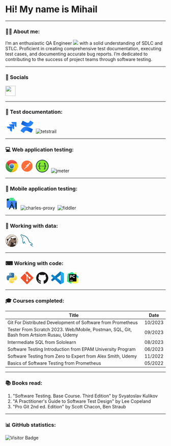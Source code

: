 # Hi! My name is Mihail

---

### :man_technologist: About me:

I’m an enthusiastic QA Engineer <img src="https://media.giphy.com/media/WUlplcMpOCEmTGBtBW/giphy.gif" width="30px"> with a solid understanding of SDLC and STLC. Proficient in creating comprehensive test documentation, executing test cases, and documenting accurate bug reports. I’m dedicated to contributing to the success of project teams through software testing.

---

### 🤝 Socials
             	 
<p align="left"> <a href="https://www.linkedin.com/in/mihailmedvedevqa" target="_blank" rel="noreferrer"> <picture> <source media="(prefers-color-scheme: dark)" srcset="https://raw.githubusercontent.com/danielcranney/readme-generator/main/public/icons/socials/linkedin-dark.svg" /> <source media="(prefers-color-scheme: light)" srcset="https://raw.githubusercontent.com/danielcranney/readme-generator/main/public/icons/socials/linkedin.svg" /> <img src="https://raw.githubusercontent.com/danielcranney/readme-generator/main/public/icons/socials/linkedin.svg" width="32" height="32" /> </picture> </a></p>
 
---             	 

### 📒 Test documentation:

<div>
  <img src="https://github.com/devicons/devicon/blob/master/icons/jira/jira-original.svg" title="jira" alt="jira" width="40" height="40"/>&nbsp;
  <img src="https://github.com/devicons/devicon/blob/master/icons/confluence/confluence-original.svg" title="confluence" alt="confluence" width="40" height="40"/>&nbsp;
  <img src="https://codahosted.io/packs/21236/unversioned/assets/LOGO/ba1091c59bab89cd2fd0f289622731fe16113d7b00905abe64759c313a4b73b76c1b0426076ed76cb74752234c734131df46992d5b8b48fc13e264240e4f7119f736cfeb64df36ded54b5cbf6198b9cadedf18dd0cac5c7dbcd16e6336c29363cd1292ba" title="testrail" alt="tetstrail" width="40" height="40"/>&nbsp;
</div>

---

### 💻 Web application testing:

<div>
  <img src="https://github.com/devicons/devicon/blob/master/icons/chrome/chrome-original.svg" title="chromedevtools" alt="chromedevtools" width="40" height="40"/>&nbsp;
  <img src="https://github.com/vscode-icons/vscode-icons/blob/master/icons/file_type_postman.svg" title="postman" alt="postman" width="40" height="40"/>&nbsp;
  <img src="https://github.com/devicons/devicon/blob/6910f0503efdd315c8f9b858234310c06e04d9c0/icons/swagger/swagger-original.svg" title="swagger" alt="swagger" width="40" height="40"/>&nbsp;
  <img src="https://jmeter.apache.org/images/jmeter_square.svg" title="jmeter" alt="jmeter" width="40" height="40"/>&nbsp;
</div>

---

### 📱 Mobile application testing:

<div>
  <img src="https://github.com/devicons/devicon/blob/master/icons/androidstudio/androidstudio-original.svg" title="android-studio" alt="android-studio" width="40" height="40"/>&nbsp;
  <img src="https://cdn.icon-icons.com/icons2/3053/PNG/512/charles_proxy_macos_bigsur_icon_190302.png" title="charles-proxy" alt="charles-proxy" width="40" height="40"/>&nbsp;
  <img src="https://www.megaleechers.com/storage/Fiddler-Everywhere-Icon.png" title="fiddler" alt="fiddler" width="40" height="40"/>&nbsp;
</div>

---

### 💾 Working with data:

<div>
  <img src="https://github.com/devicons/devicon/blob/6910f0503efdd315c8f9b858234310c06e04d9c0/icons/dbeaver/dbeaver-original.svg" title="dbeaver" alt="dbeaver" width="40" height="40"/>&nbsp;
  <img src="https://github.com/devicons/devicon/blob/master/icons/mysql/mysql-original.svg" title="mysql" alt="mysql" width="40" height="40"/>&nbsp;
<div>

---

### ⌨ Working with code:

<div>
  <img src="https://github.com/devicons/devicon/blob/6910f0503efdd315c8f9b858234310c06e04d9c0/icons/python/python-original.svg" title="python" alt="python" width="40" height="40"/>&nbsp;
  <img src="https://github.com/devicons/devicon/blob/master/icons/git/git-original.svg" title="git" alt="git" width="40" height="40"/>&nbsp;
  <img src="https://github.com/devicons/devicon/blob/6910f0503efdd315c8f9b858234310c06e04d9c0/icons/github/github-original.svg" title="github" alt="github" width="40" height="40"/>&nbsp;
  <img src="https://github.com/devicons/devicon/blob/master/icons/vscode/vscode-original.svg" title="vscode" alt="vscode" width="40" height="40"/>&nbsp;
  <img src="https://github.com/devicons/devicon/blob/6910f0503efdd315c8f9b858234310c06e04d9c0/icons/pycharm/pycharm-original.svg" title="pycharm" alt="pycharm" width="40" height="40"/>&nbsp;
<div>

---

### 🎓 Courses completed:

|Title                                                                                                               	   |  Date   |
| -----------------------------------------------------------------------------------------------------------------------| :-----: |
| Git For Distributed Development of Software from Prometheus     	                                                     | 10/2023 |
| Tester From Scratch 2023. Web/Mobile, Postman, SQL, Git, Bash from Artsiom Rusau, Udemy                            	   | 09/2023 |
| Intermediate SQL from Sololearn                                                                                    	   | 08/2023 |                                                                              	  
| Software Testing Introduction from EPAM University Program                                                         	   | 06/2023 |
| Software Testing from Zero to Expert from Alex Smith, Udemy                                                        	   | 11/2022 |
| Basics of Software Testing from Prometheus                                                                         	   | 05/2022 |

---

### 📚 Books read:
1. "Software Testing. Base Course. Third Edition" by Svyatoslav Kulikov
2. "A Practitioner's Guide to Software Test Design" by Lee Copeland
3. "Pro Git 2nd ed. Edition" by Scott Chacon, Ben Straub

---

### 📊 GitHub statistics:

![Visitor Badge](https://visitor-badge.laobi.icu/badge?page_id=mihailmedvedevqa)
